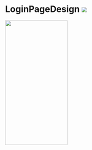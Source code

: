 # LoginPageDesign ![](https://user-images.githubusercontent.com/36533867/199054092-79e8ffba-3c67-4d7a-b55d-6e37f59725c2.png )
<img data-canonical-src="https://user-images.githubusercontent.com/36533867/199054092-79e8ffba-3c67-4d7a-b55d-6e37f59725c2.png" src="https://user-images.githubusercontent.com/36533867/199054092-79e8ffba-3c67-4d7a-b55d-6e37f59725c2.png" width="200" height="400"
/>
